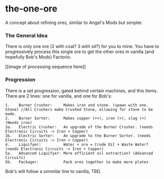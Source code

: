 # the-one-ore
A concept about refining ores, similar to Angel's Mods but simpler.

### The General Idea
There is only one ore (2 with coal? 3 with oil?) for you to mine. You have to progressively process this single ore to get the other ores in vanilla (and hopefully Bob's Mods) Factorio.

[[image of processing sequence here]]

### Progression
There is a set progression, gated behind certain machines, and this items. There are 2 lines: one for vanilla, and one for Bob's:

```**Vanilla:**
1.    Burner Crusher:     Makes iron and stone. (spawn with one. Stone) //All Crushers make Crushed Stone, allowing for stone to be made. 
2.    Burner Sorter:      Makes copper (++), iron (+), slag (+)  (Needs iron)
3a.   Electric Crusher:   An upgrade of the Burner Crusher. (needs Electronic Circuits -> Iron + Copper)
3b.   Electric Sorter:    An upgrade to the Burner Sorter. (needs Electronic Circuits -> Iron + Copper)
4.    Liquifyer:          Water + ore = Crude Oil + Waste Water? (needs Electronic Circuits -> Iron + Copper)
5a.   Advanced Liquifyer: More efficient oil extraction? (Advanced Circuits)
5b.   Packager:           Pack ores together to make more plates
```

Bob's will follow a simmilar line to vanilla, TBD.
